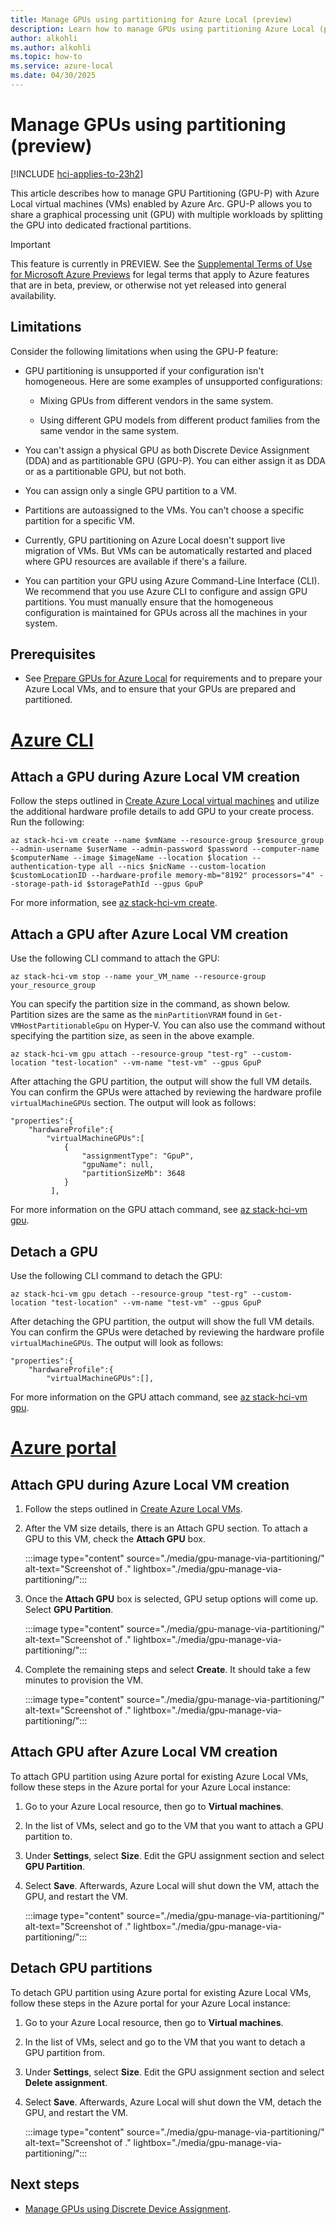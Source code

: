 ```yaml
---
title: Manage GPUs using partitioning for Azure Local (preview)
description: Learn how to manage GPUs using partitioning Azure Local (preview).
author: alkohli
ms.author: alkohli
ms.topic: how-to
ms.service: azure-local
ms.date: 04/30/2025
---
```


# Manage GPUs using partitioning (preview)

[!INCLUDE [hci-applies-to-23h2](../includes/hci-applies-to-23h2.md)]

This article describes how to manage GPU Partitioning (GPU-P) with Azure Local virtual machines (VMs) enabled by Azure Arc. GPU-P allows you to share a graphical processing unit (GPU) with multiple workloads by splitting the GPU into dedicated fractional partitions.

> [!IMPORTANT]
> This feature is currently in PREVIEW. See the [Supplemental Terms of Use for Microsoft Azure Previews](https://azure.microsoft.com/support/legal/preview-supplemental-terms/) for legal terms that apply to Azure features that are in beta, preview, or otherwise not yet released into general availability.

## Limitations

Consider the following limitations when using the GPU-P feature:

- GPU partitioning is unsupported if your configuration isn't homogeneous. Here are some examples of unsupported configurations:

    - Mixing GPUs from different vendors in the same system.

    - Using different GPU models from different product families from the same vendor in the same system.

- You can't assign a physical GPU as both Discrete Device Assignment (DDA) and as partitionable GPU (GPU-P). You can either assign it as DDA or as a partitionable GPU, but not both.

- You can assign only a single GPU partition to a VM.

- Partitions are autoassigned to the VMs. You can't choose a specific partition for a specific VM.

- Currently, GPU partitioning on Azure Local doesn't support live migration of VMs. But VMs can be automatically restarted and placed where GPU resources are available if there's a failure.

- You can partition your GPU using Azure Command-Line Interface (CLI). We recommend that you use Azure CLI to configure and assign GPU partitions. You must manually ensure that the homogeneous configuration is maintained for GPUs across all the machines in your system.

## Prerequisites

- See [Prepare GPUs for Azure Local](./gpu-manage-via-partitioning.md) for requirements and to prepare your Azure Local VMs, and to ensure that your GPUs are prepared and partitioned.

# [Azure CLI](#tab/azurecli)

## Attach a GPU during Azure Local VM creation

Follow the steps outlined in [Create Azure Local virtual machines](create-arc-virtual-machines.md?tabs=azurecli) and utilize the additional hardware profile details to add GPU to your create process. Run the following:

```azurecli
az stack-hci-vm create --name $vmName --resource-group $resource_group --admin-username $userName --admin-password $password --computer-name $computerName --image $imageName --location $location --authentication-type all --nics $nicName --custom-location $customLocationID --hardware-profile memory-mb="8192" processors="4" --storage-path-id $storagePathId --gpus GpuP
```

For more information, see [az stack-hci-vm create](/cli/azure/stack-hci-vm).

## Attach a GPU after Azure Local VM creation

Use the following CLI command to attach the GPU:

```azurecli
az stack-hci-vm stop --name your_VM_name --resource-group your_resource_group
```

You can specify the partition size in the command, as shown below. Partition sizes are the same as the `minPartitionVRAM` found in `Get-VMHostPartitionableGpu` on Hyper-V. You can also use the command without specifying the partition size, as seen in the above example.  

```azurecli
az stack-hci-vm gpu attach --resource-group "test-rg" --custom-location "test-location" --vm-name "test-vm" --gpus GpuP
```

After attaching the GPU partition, the output will show the full VM details. You can confirm the GPUs were attached by reviewing the hardware profile `virtualMachineGPUs` section. The output will look as follows:

```azurecli
"properties":{
	"hardwareProfile":{
		"virtualMachineGPUs":[
			{
				"assignmentType": "GpuP",
				"gpuName": null,
				"partitionSizeMb": 3648
			}
         ],
```

For more information on the GPU attach command, see [az stack-hci-vm gpu](/cli/azure/stack-hci-vm/gpu).

## Detach a GPU

Use the following CLI command to detach the GPU:

```azurecli
az stack-hci-vm gpu detach --resource-group "test-rg" --custom-location "test-location" --vm-name "test-vm" --gpus GpuP
```

After detaching the GPU partition, the output will show the full VM details. You can confirm the GPUs were detached by reviewing the hardware profile `virtualMachineGPUs`. The output will look as follows:

```azurecli
"properties":{
	"hardwareProfile":{
		"virtualMachineGPUs":[],
```

For more information on the GPU attach command, see [az stack-hci-vm gpu](/cli/azure/stack-hci-vm/gpu).

# [Azure portal](#tab/azureportal)

## Attach GPU during Azure Local VM creation

1. Follow the steps outlined in [Create Azure Local VMs](create-arc-virtual-machines.md?tabs=azureportal#create-azure-local-vms).

1. After the VM size details, there is an Attach GPU section. To attach a GPU to this VM, check the **Attach GPU** box.

    :::image type="content" source="./media/gpu-manage-via-partitioning/" alt-text="Screenshot of ." lightbox="./media/gpu-manage-via-partitioning/":::

1. Once the **Attach GPU** box is selected, GPU setup options will come up. Select **GPU Partition**.

    :::image type="content" source="./media/gpu-manage-via-partitioning/" alt-text="Screenshot of ." lightbox="./media/gpu-manage-via-partitioning/":::

1. Complete the remaining steps and select **Create**. It should take a few minutes to provision the VM.

    :::image type="content" source="./media/gpu-manage-via-partitioning/" alt-text="Screenshot of ." lightbox="./media/gpu-manage-via-partitioning/":::

## Attach GPU after Azure Local VM creation

To attach GPU partition using Azure portal for existing Azure Local VMs, follow these steps in the Azure portal for your Azure Local instance:

1. Go to your Azure Local resource, then go to **Virtual machines**.  

1. In the list of VMs, select and go to the VM that you want to attach a GPU partition to.  

1. Under **Settings**, select **Size**. Edit the GPU assignment section and select **GPU Partition**.

1. Select **Save**. Afterwards, Azure Local will shut down the VM, attach the GPU, and restart the VM.

    :::image type="content" source="./media/gpu-manage-via-partitioning/" alt-text="Screenshot of ." lightbox="./media/gpu-manage-via-partitioning/":::

## Detach GPU partitions

To detach GPU partition using Azure portal for existing Azure Local VMs, follow these steps in the Azure portal for your Azure Local instance:

1. Go to your Azure Local resource, then go to **Virtual machines**.  

1. In the list of VMs, select and go to the VM that you want to detach a GPU partition from.  

1. Under **Settings**, select **Size**. Edit the GPU assignment section and select **Delete assignment**.

1. Select **Save**. Afterwards, Azure Local will shut down the VM, detach the GPU, and restart the VM.

    :::image type="content" source="./media/gpu-manage-via-partitioning/" alt-text="Screenshot of ." lightbox="./media/gpu-manage-via-partitioning/":::

## Next steps

- [Manage GPUs using Discrete Device Assignment](./gpu-manage-via-device.md).
